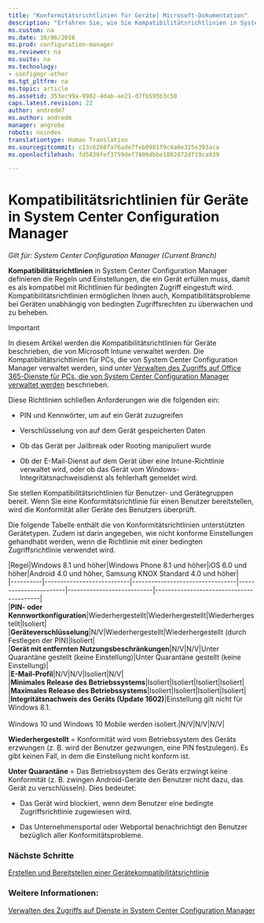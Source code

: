 ```yaml
---
title: "Konformitätsrichtlinien für Geräte| Microsoft-Dokumentation"
description: "Erfahren Sie, wie Sie Kompatibilitätsrichtlinien in System Center Configuration Manager verwalten, damit Geräte als kompatibel mit Richtlinien für bedingten Zugriff eingestuft werden können."
ms.custom: na
ms.date: 10/06/2016
ms.prod: configuration-manager
ms.reviewer: na
ms.suite: na
ms.technology:
- configmgr-other
ms.tgt_pltfrm: na
ms.topic: article
ms.assetid: 353ec99a-9982-4dab-ae21-d7fb595b3c50
caps.latest.revision: 22
author: andredm7
ms.author: andredm
manager: angrobe
robots: noindex
translationtype: Human Translation
ms.sourcegitcommit: c13c6268fa76ade7feb0981f9c4a6e325e393aca
ms.openlocfilehash: fd5830fef3759def7806dbbe1802872df19ca939

---
```

# <a name="device-compliance-policies-in-system-center-configuration-manager"></a>Kompatibilitätsrichtlinien für Geräte in System Center Configuration Manager

*Gilt für: System Center Configuration Manager (Current Branch)*

**Kompatibilitätsrichtlinien** in System Center Configuration Manager definieren die Regeln und Einstellungen, die ein Gerät erfüllen muss, damit es als kompatibel mit Richtlinien für bedingten Zugriff eingestuft wird. Kompatibilitätsrichtlinien ermöglichen Ihnen auch, Kompatibilitätsprobleme bei Geräten unabhängig von bedingten Zugriffsrechten zu überwachen und zu beheben.  


> [!IMPORTANT]  
>  In diesem Artikel werden die Kompatibilitätsrichtlinien für Geräte beschrieben, die von Microsoft Intune verwaltet werden.    Die Kompatibilitätsrichtlinien für PCs, die von System Center Configuration Manager verwaltet werden, sind unter [Verwalten des Zugriffs auf Office 365-Dienste für PCs, die von System Center Configuration Manager verwaltet werden](../../protect/deploy-use/manage-access-to-o365-services-for-pcs-managed-by-sccm.md) beschrieben.  

 Diese Richtlinien schließen Anforderungen wie die folgenden ein:  

-   PIN und Kennwörter, um auf ein Gerät zuzugreifen

-   Verschlüsselung von auf dem Gerät gespeicherten Daten

-   Ob das Gerät per Jailbreak oder Rooting manipuliert wurde  

-   Ob der E-Mail-Dienst auf dem Gerät über eine Intune-Richtlinie verwaltet wird, oder ob das Gerät vom Windows-Integritätsnachweisdienst als fehlerhaft gemeldet wird.  


 Sie stellen Kompatibilitätsrichtlinien für Benutzer- und Gerätegruppen bereit. Wenn Sie eine Konformitätsrichtlinie für einen Benutzer bereitstellen, wird die Konformität aller Geräte des Benutzers überprüft.  

 Die folgende Tabelle enthält die von Konformitätsrichtlinien unterstützten Gerätetypen. Zudem ist darin angegeben, wie nicht konforme Einstellungen gehandhabt werden, wenn die Richtlinie mit einer bedingten Zugriffsrichtlinie verwendet wird.  

|Regel|Windows 8.1 und höher|Windows Phone 8.1 und höher|iOS 6.0 und höher|Android 4.0 und höher, Samsung KNOX Standard 4.0 und höher|  
|----------|---------------------------|---------------------------------|-----------------------|---------------------------|-----------------------------------------|  
|**PIN- oder Kennwortkonfiguration**|Wiederhergestellt|Wiederhergestellt|Wiederhergestellt|Isoliert|  
|**Geräteverschlüsselung**|N/V|Wiederhergestellt|Wiederhergestellt (durch Festlegen der PIN)|Isoliert|  
|**Gerät mit entfernten Nutzungsbeschränkungen**|N/V|N/V|Unter Quarantäne gestellt (keine Einstellung)|Unter Quarantäne gestellt (keine Einstellung)|  
|**E-Mail-Profil**|N/V|N/V|Isoliert|N/V|  
|**Minimales Release des Betriebssystems**|Isoliert|Isoliert|Isoliert|Isoliert|  
|**Maximales Release des Betriebssystems**|Isoliert|Isoliert|Isoliert|Isoliert|  
|**Integritätsnachweis des Geräts (Update 1602)**|Einstellung gilt nicht für Windows 8.1.<br /><br /> Windows 10 und Windows 10 Mobile werden isoliert.|N/V|N/V|N/V|  

 **Wiederhergestellt** = Konformität wird vom Betriebssystem des Geräts erzwungen (z. B. wird der Benutzer gezwungen, eine PIN festzulegen).  Es gibt keinen Fall, in dem die Einstellung nicht konform ist.  

 **Unter Quarantäne** = Das Betriebssystem des Geräts erzwingt keine Konformität (z. B. zwingen Android-Geräte den Benutzer nicht dazu, das Gerät zu verschlüsseln).  Dies bedeutet:  

-   Das Gerät wird blockiert, wenn dem Benutzer eine bedingte Zugriffsrichtlinie zugewiesen wird.  

-   Das Unternehmensportal oder Webportal benachrichtigt den Benutzer bezüglich aller Konformitätsprobleme.  


### <a name="next-steps"></a>Nächste Schritte  
[Erstellen und Bereitstellen einer Gerätekompatibilitätsrichtlinie](create-compliance-policy.md)
### <a name="see-also"></a>Weitere Informationen:  
 [Verwalten des Zugriffs auf Dienste in System Center Configuration Manager](../../protect/deploy-use/manage-access-to-services.md)



<!--HONumber=Dec16_HO3-->


